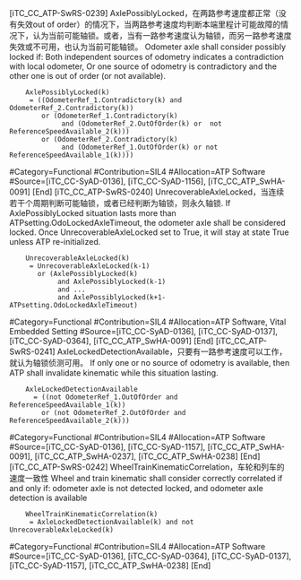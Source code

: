 ﻿
[iTC_CC_ATP-SwRS-0239]
AxlePossiblyLocked，在两路参考速度都正常（没有失效out of order）的情况下，当两路参考速度均判断本端里程计可能故障的情况下，认为当前可能轴锁。或者，当有一路参考速度认为轴锁，而另一路参考速度失效或不可用，也认为当前可能轴锁。
Odometer axle shall consider possibly locked if:
Both independent sources of odometry indicates a contradiction with local odometer,
Or one source of odometry is contradictory and the other one is out of order (or not available).
```
	AxlePossiblyLocked(k)
	 = ((OdometerRef_1.Contradictory(k) and OdometerRef_2.Contradictory(k))
	    or (OdometerRef_1.Contradictory(k)
	         and (OdometerRef_2.OutOfOrder(k) or  not ReferenceSpeedAvailable_2(k)))
	    or (OdometerRef_2.Contradictory(k)
	         and (OdometerRef_1.OutOfOrder(k) or not ReferenceSpeedAvailable_1(k))))
```
\#Category=Functional
\#Contribution=SIL4
\#Allocation=ATP Software
\#Source=[iTC_CC-SyAD-0136], [iTC_CC-SyAD-1156], [iTC_CC_ATP_SwHA-0091]
[End]
[iTC_CC_ATP-SwRS-0240]
UnrecoverableAxleLocked，当连续若干个周期判断可能轴锁，或者已经判断为轴锁，则永久轴锁.
If AxlePossiblyLocked situation lasts more than ATPsetting.OdoLockedAxleTimeout, the odometer axle shall be considered locked. Once UnrecoverableAxleLocked set to True, it will stay at state True unless ATP re-initialized.
```
	UnrecoverableAxleLocked(k)
	 = UnrecoverableAxleLocked(k-1)
	   or (AxlePossiblyLocked(k)
	        and AxlePossiblyLocked(k-1)
	        and ...
	        and AxlePossiblyLocked(k+1-ATPsetting.OdoLockedAxleTimeout)
```
\#Category=Functional
\#Contribution=SIL4
\#Allocation=ATP Software, Vital Embedded Setting
\#Source=[iTC_CC-SyAD-0136], [iTC_CC-SyAD-0137], [iTC_CC-SyAD-0364], [iTC_CC_ATP_SwHA-0091]
[End]
[iTC_CC_ATP-SwRS-0241]
AxleLockedDetectionAvailable，只要有一路参考速度可以工作，就认为轴锁侦测可用。
If only one or no source of odometry is available, then ATP shall invalidate kinematic while this situation lasting.
```
	AxleLockedDetectionAvailable
	  = ((not OdometerRef_1.OutOfOrder and ReferenceSpeedAvailable_1(k))
	    or (not OdometerRef_2.OutOfOrder and ReferenceSpeedAvailable_2(k)))
```
\#Category=Functional
\#Contribution=SIL4
\#Allocation=ATP Software
\#Source=[iTC_CC-SyAD-0136], [iTC_CC-SyAD-1157], [iTC_CC_ATP_SwHA-0091], [iTC_CC_ATP_SwHA-0237], [iTC_CC_ATP_SwHA-0238]
[End]
[iTC_CC_ATP-SwRS-0242]
WheelTrainKinematicCorrelation，车轮和列车的速度一致性
Wheel and train kinematic shall consider correctly correlated if and only if:
odometer axle is not detected locked,
and odometer axle detection is available
```
	WheelTrainKinematicCorrelation(k)
	 = AxleLockedDetectionAvailable(k) and not UnrecoverableAxleLocked(k)
```
\#Category=Functional
\#Contribution=SIL4
\#Allocation=ATP Software
\#Source=[iTC_CC-SyAD-0136], [iTC_CC-SyAD-0364], [iTC_CC-SyAD-0137], [iTC_CC-SyAD-1157], [iTC_CC_ATP_SwHA-0238]
[End]

